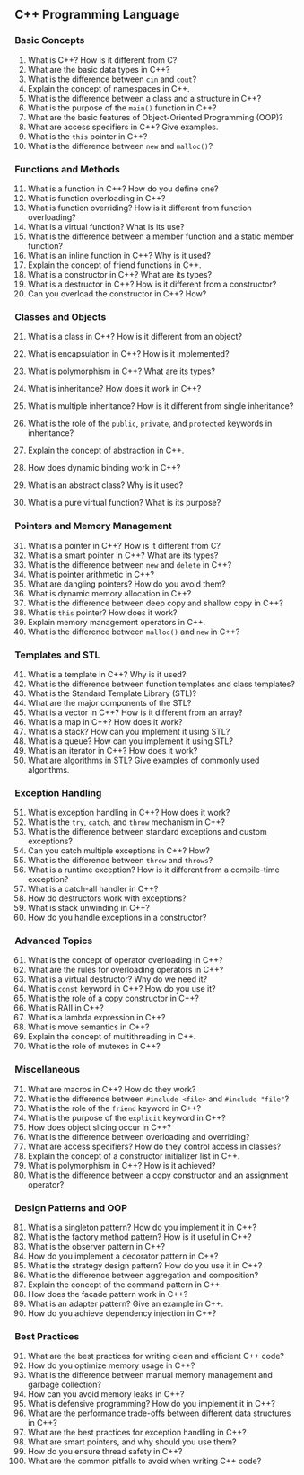 ## C++ Programming Language

### Basic Concepts
1. What is C++? How is it different from C?
2. What are the basic data types in C++?
3. What is the difference between `cin` and `cout`?
4. Explain the concept of namespaces in C++.
5. What is the difference between a class and a structure in C++?
6. What is the purpose of the `main()` function in C++?
7. What are the basic features of Object-Oriented Programming (OOP)?
8. What are access specifiers in C++? Give examples.
9. What is the `this` pointer in C++?
10. What is the difference between `new` and `malloc()`?

### Functions and Methods
11. What is a function in C++? How do you define one?
12. What is function overloading in C++?
13. What is function overriding? How is it different from function overloading?
14. What is a virtual function? What is its use?
15. What is the difference between a member function and a static member function?
16. What is an inline function in C++? Why is it used?
17. Explain the concept of friend functions in C++.
18. What is a constructor in C++? What are its types?
19. What is a destructor in C++? How is it different from a constructor?
20. Can you overload the constructor in C++? How?

### Classes and Objects
21. What is a class in C++? How is it different from an object?
22. What is encapsulation in C++? How is it implemented?
23. What is polymorphism in C++? What are its types?


24. What is inheritance? How does it work in C++?
25. What is multiple inheritance? How is it different from single inheritance?
26. What is the role of the `public`, `private`, and `protected` keywords in inheritance?
27. Explain the concept of abstraction in C++.
28. How does dynamic binding work in C++?
29. What is an abstract class? Why is it used?
30. What is a pure virtual function? What is its purpose?

### Pointers and Memory Management
31. What is a pointer in C++? How is it different from C?
32. What is a smart pointer in C++? What are its types?
33. What is the difference between `new` and `delete` in C++?
34. What is pointer arithmetic in C++?
35. What are dangling pointers? How do you avoid them?
36. What is dynamic memory allocation in C++?
37. What is the difference between deep copy and shallow copy in C++?
38. What is `this` pointer? How does it work?
39. Explain memory management operators in C++.
40. What is the difference between `malloc()` and `new` in C++?

### Templates and STL
41. What is a template in C++? Why is it used?
42. What is the difference between function templates and class templates?
43. What is the Standard Template Library (STL)?
44. What are the major components of the STL?
45. What is a vector in C++? How is it different from an array?
46. What is a map in C++? How does it work?
47. What is a stack? How can you implement it using STL?
48. What is a queue? How can you implement it using STL?
49. What is an iterator in C++? How does it work?
50. What are algorithms in STL? Give examples of commonly used algorithms.

### Exception Handling
51. What is exception handling in C++? How does it work?
52. What is the `try`, `catch`, and `throw` mechanism in C++?
53. What is the difference between standard exceptions and custom exceptions?
54. Can you catch multiple exceptions in C++? How?
55. What is the difference between `throw` and `throws`?
56. What is a runtime exception? How is it different from a compile-time exception?
57. What is a catch-all handler in C++?
58. How do destructors work with exceptions?
59. What is stack unwinding in C++?
60. How do you handle exceptions in a constructor?

### Advanced Topics
61. What is the concept of operator overloading in C++?
62. What are the rules for overloading operators in C++?
63. What is a virtual destructor? Why do we need it?
64. What is `const` keyword in C++? How do you use it?
65. What is the role of a copy constructor in C++?
66. What is RAII in C++?
67. What is a lambda expression in C++?
68. What is move semantics in C++?
69. Explain the concept of multithreading in C++.
70. What is the role of mutexes in C++?

### Miscellaneous
71. What are macros in C++? How do they work?
72. What is the difference between `#include <file>` and `#include "file"`?
73. What is the role of the `friend` keyword in C++?
74. What is the purpose of the `explicit` keyword in C++?
75. How does object slicing occur in C++?
76. What is the difference between overloading and overriding?
77. What are access specifiers? How do they control access in classes?
78. Explain the concept of a constructor initializer list in C++.
79. What is polymorphism in C++? How is it achieved?
80. What is the difference between a copy constructor and an assignment operator?

### Design Patterns and OOP
81. What is a singleton pattern? How do you implement it in C++?
82. What is the factory method pattern? How is it useful in C++?
83. What is the observer pattern in C++?
84. How do you implement a decorator pattern in C++?
85. What is the strategy design pattern? How do you use it in C++?
86. What is the difference between aggregation and composition?
87. Explain the concept of the command pattern in C++.
88. How does the facade pattern work in C++?
89. What is an adapter pattern? Give an example in C++.
90. How do you achieve dependency injection in C++?

### Best Practices
91. What are the best practices for writing clean and efficient C++ code?
92. How do you optimize memory usage in C++?
93. What is the difference between manual memory management and garbage collection?
94. How can you avoid memory leaks in C++?
95. What is defensive programming? How do you implement it in C++?
96. What are the performance trade-offs between different data structures in C++?
97. What are the best practices for exception handling in C++?
98. What are smart pointers, and why should you use them?
99. How do you ensure thread safety in C++?
100. What are the common pitfalls to avoid when writing C++ code?